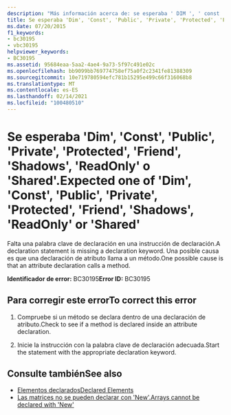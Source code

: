 ```yaml
---
description: "Más información acerca de: se esperaba ' DIM ', ' const ', ' Public ', ' Private ', ' Protected ', ' Friend ', ' Shadows ', ' ReadOnly ' o ' Shared '."
title: Se esperaba 'Dim', 'Const', 'Public', 'Private', 'Protected', 'Friend', 'Shadows', 'ReadOnly' o 'Shared'.
ms.date: 07/20/2015
f1_keywords:
- bc30195
- vbc30195
helpviewer_keywords:
- BC30195
ms.assetid: 95684eaa-5aa2-4ae4-9a73-5f97c491e02c
ms.openlocfilehash: bb9099bb769774758ef75a0f2c2341fe81388309
ms.sourcegitcommit: 10e719780594efc781b15295e499c66f316068b8
ms.translationtype: MT
ms.contentlocale: es-ES
ms.lasthandoff: 02/14/2021
ms.locfileid: "100480510"
---
```

# <a name="expected-one-of-dim-const-public-private-protected-friend-shadows-readonly-or-shared"></a><span data-ttu-id="4d5d0-103">Se esperaba 'Dim', 'Const', 'Public', 'Private', 'Protected', 'Friend', 'Shadows', 'ReadOnly' o 'Shared'.</span><span class="sxs-lookup"><span data-stu-id="4d5d0-103">Expected one of 'Dim', 'Const', 'Public', 'Private', 'Protected', 'Friend', 'Shadows', 'ReadOnly' or 'Shared'</span></span>

<span data-ttu-id="4d5d0-104">Falta una palabra clave de declaración en una instrucción de declaración.</span><span class="sxs-lookup"><span data-stu-id="4d5d0-104">A declaration statement is missing a declaration keyword.</span></span> <span data-ttu-id="4d5d0-105">Una posible causa es que una declaración de atributo llama a un método.</span><span class="sxs-lookup"><span data-stu-id="4d5d0-105">One possible cause is that an attribute declaration calls a method.</span></span>  
  
 <span data-ttu-id="4d5d0-106">**Identificador de error:** BC30195</span><span class="sxs-lookup"><span data-stu-id="4d5d0-106">**Error ID:** BC30195</span></span>  
  
## <a name="to-correct-this-error"></a><span data-ttu-id="4d5d0-107">Para corregir este error</span><span class="sxs-lookup"><span data-stu-id="4d5d0-107">To correct this error</span></span>  
  
1. <span data-ttu-id="4d5d0-108">Compruebe si un método se declara dentro de una declaración de atributo.</span><span class="sxs-lookup"><span data-stu-id="4d5d0-108">Check to see if a method is declared inside an attribute declaration.</span></span>  
  
2. <span data-ttu-id="4d5d0-109">Inicie la instrucción con la palabra clave de declaración adecuada.</span><span class="sxs-lookup"><span data-stu-id="4d5d0-109">Start the statement with the appropriate declaration keyword.</span></span>  
  
## <a name="see-also"></a><span data-ttu-id="4d5d0-110">Consulte también</span><span class="sxs-lookup"><span data-stu-id="4d5d0-110">See also</span></span>

- [<span data-ttu-id="4d5d0-111">Elementos declarados</span><span class="sxs-lookup"><span data-stu-id="4d5d0-111">Declared Elements</span></span>](../programming-guide/language-features/declared-elements/index.md)
- [<span data-ttu-id="4d5d0-112">Las matrices no se pueden declarar con 'New'.</span><span class="sxs-lookup"><span data-stu-id="4d5d0-112">Arrays cannot be declared with 'New'</span></span>](bc30053.md)
